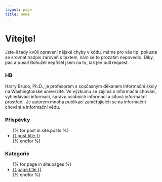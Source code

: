 ```yaml
---
layout: page
title: Home
---
```

 
# Vítejte!
Jste-li tady kvůli opravení nějaké chyby v kódu, máme pro vás tip: pokuste se srovnat nadpis zároveň s textem, nám se to prozatím nepovedlo. Díky, pac a pusu!
Bohužel nepřisěl jsem na to, tak jen pull request.
### HB
Harry Bruce, Ph.D., je profesorem a současným děkanem Informační školy na Washingtonské univerzitě. Ve výzkumu se zajímá o informační chování, vyhledávání informací, správu osobních informací a síťová informační prostředí. Je autorem mnoha publikací zaměřujících se na informační chování a informační vědu.

### Příspěvky

<ul>
  {% for post in site.posts %}
    <li>
      <a href="{{ site.baseurl }}{{ post.url }}">{{ post.title }}</a>
    </li>
  {% endfor %}
</ul>

### Kategorie

<ul>
  {% for page in site.pages %}
    <li>
      <a href="{{ site.baseurl }}{{ page.url }}">{{ page.title }}</a>
    </li>
  {% endfor %}
</ul>

